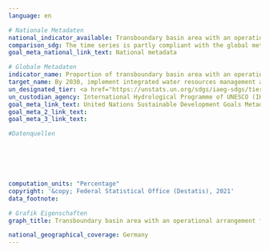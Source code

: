 ```yaml
---
language: en    

# Nationale Metadaten    
national_indicator_available: Transboundary basin area with an operational arrangement for water cooperation    
comparison_sdg: The time series is partly compliant with the global metadata.    
goal_meta_national_link_text: National metadata    

# Globale Metadaten    
indicator_name: Proportion of transboundary basin area with an operational arrangement for water cooperation    
target_name: By 2030, implement integrated water resources management at all levels, including through transboundary cooperation as appropriate    
un_designated_tier: <a href="https://unstats.un.org/sdgs/iaeg-sdgs/tier-classification/" title="Click here for more information on the UN tier classification.">Tier I</a>    
un_custodian_agency: International Hydrological Programme of UNESCO (IHP)<br>United Nations Economic Commission for Europe (UNECE)    
goal_meta_link_text: United Nations Sustainable Development Goals Metadata    
goal_meta_2_link_text:     
goal_meta_3_link_text:     

#Datenquellen





    
computation_units: "Percentage"    
copyright: '&copy; Federal Statistical Office (Destatis), 2021'    
data_footnote:     

# Grafik Eigenschaften    
graph_title: Transboundary basin area with an operational arrangement for water cooperation    

national_geographical_coverage: Germany    
---
```


<span></span>